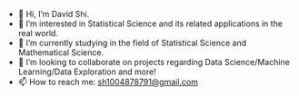 - 👋 Hi, I’m David Shi.
- 👀 I’m interested in Statistical Science and its related applications in the real world.
- 🌱 I’m currently studying in the field of Statistical Science and Mathematical Science.
- 💞️ I’m looking to collaborate on projects regarding Data Science/Machine Learning/Data Exploration and more!
- 📫 How to reach me: sh1004878791@gmail.com

<!---
DavidHaoShi/DavidHaoShi is a ✨ special ✨ repository because its `README.md` (this file) appears on your GitHub profile.
You can click the Preview link to take a look at your changes.
--->
